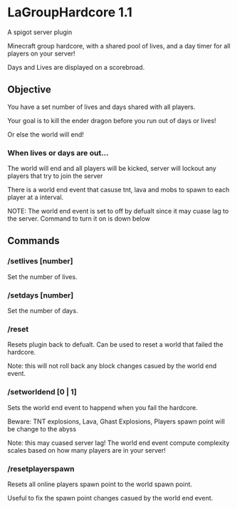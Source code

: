 # LaGroupHardcore 1.1
A spigot server plugin

Minecraft group hardcore, with a shared pool of lives, and a day timer for all players on your server!

Days and Lives are displayed on a scorebroad.

## Objective
You have a set number of lives and days shared with all players.

Your goal is to kill the ender dragon before you run out of days or lives! 

Or else the world will end!

### When lives or days are out...

The world will end and all players will be kicked, server will lockout any players that try to join the server

There is a world end event that casuse tnt, lava and mobs to spawn to each player at a interval.

NOTE: The world end event is set to off by defualt since it may cuase lag to the server. Command to turn it on is down below


## Commands

### /setlives [number]

Set the number of lives.

### /setdays [number]

Set the number of days.

### /reset

Resets plugin back to defualt. Can be used to reset a world that failed the hardcore.

Note: this will not roll back any block changes casued by the world end event.
   
### /setworldend [0 | 1]

Sets the world end event to happend when you fail the hardcore.

Beware: TNT explosions, Lava, Ghast Explosions, Players spawn point will be change to the abyss

Note: this may cuased server lag! The world end event compute complexity scales based on how many players are in your server!

### /resetplayerspawn

Resets all online players spawn point to the world spawn point.

Useful to fix the spawn point changes casued by the world end event.

